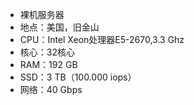 - 裸机服务器
- 地点：美国，旧金山
- CPU：Intel Xeon处理器E5-2670,3.3 Ghz
- 核心：32核心
- RAM：192 GB
- SSD：3 TB（100.000 iops）
- 网络：40 Gbps
